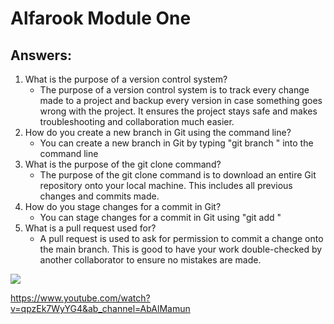 # Alfarook Module One

## Answers:

1. What is the purpose of a version control system?
    - The purpose of a version control system is to track every change made to a project and backup every version in case something goes wrong with the project. It ensures the project stays safe and makes troubleshooting and collaboration much easier.
2. How do you create a new branch in Git using the command line?
    - You can create a new branch in Git by typing "git branch <NameOfNewBranch>" into the command line
3. What is the purpose of the git clone command?
    - The purpose of the git clone command is to download an entire Git repository onto your local machine. This includes all previous changes and commits made.
4. How do you stage changes for a commit in Git?
    - You can stage changes for a commit in Git using "git add <NameOfFile>"
5. What is a pull request used for?
    - A pull request is used to ask for permission to commit a change onto the main branch. This is good to have your work double-checked by another collaborator to ensure no mistakes are made.


![](MHW.gif)

https://www.youtube.com/watch?v=qpzEk7WyYG4&ab_channel=AbAlMamun

